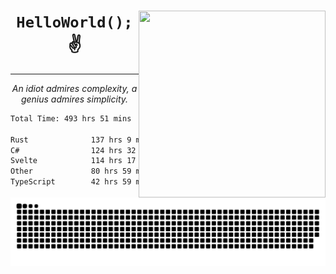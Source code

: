 <div text-align="center">
    <img src="https://i.imgur.com/h1q15Kt.gife" align="right" width="299" height="299">
    <h1 align="center"><code>HelloWorld();</code> ✌️</h1>
    <hr>
    <p align="center"><i>An idiot admires complexity, a genius admires simplicity.</i></p>
</div>

<!--START_SECTION:waka-->

```txt
Total Time: 493 hrs 51 mins

Rust              137 hrs 9 mins  ██████░░░░░░░░░░░░░░░░░░░   23.86 %
C#                124 hrs 32 mins █████▒░░░░░░░░░░░░░░░░░░░   21.66 %
Svelte            114 hrs 17 mins █████░░░░░░░░░░░░░░░░░░░░   19.88 %
Other             80 hrs 59 mins  ███▓░░░░░░░░░░░░░░░░░░░░░   14.09 %
TypeScript        42 hrs 59 mins  ██░░░░░░░░░░░░░░░░░░░░░░░   07.48 %
```

<!--END_SECTION:waka-->

<picture>
  <source media="(prefers-color-scheme: dark)" srcset="https://raw.githubusercontent.com/Somfic/Somfic/main/github-contribution-grid-snake-dark.svg">
  <source media="(prefers-color-scheme: light)" srcset="https://raw.githubusercontent.com/Somfic/Somfic/main/github-contribution-grid-snake.svg">
  <img alt="github contribution grid snake animation" src="https://raw.githubusercontent.com/Somfic/Somfic/main/github-contribution-grid-snake.svg">
</picture>
